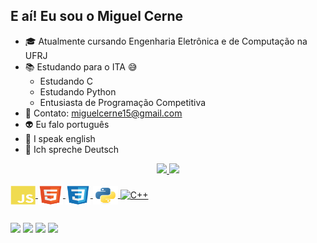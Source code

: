  ## E aí! Eu sou o Miguel Cerne
 - 🎓 Atualmente cursando Engenharia Eletrônica e de Computação na UFRJ
 - 📚 Estudando para o ITA 😅
    - Estudando C
    - Estudando Python
    - Entusiasta de Programação Competitiva   
 - 📩 Contato: miguelcerne15@gmail.com
 - 👽 Eu falo português 
 - 👻 I speak english 
 - 👾 Ich spreche Deutsch 
<div align="center">
  <a href="https://github.com/Cerne17">
  <img height="180em" src="https://github-readme-stats.vercel.app/api?username=Cerne17&show_icons=true&theme=dark&include_all_commits=true&count_private=true"/>
  <img height="180em" src="https://github-readme-stats.vercel.app/api/top-langs/?username=Cerne17&layout=compact&langs_count=7&theme=dark"/>
</div>

 <div style="display: inline_block"><br>
  <img align="center" alt="JS" height="30" width="40" src="https://raw.githubusercontent.com/devicons/devicon/master/icons/javascript/javascript-plain.svg">
  <img align="center" alt="HTML" height="30" width="40" src="https://raw.githubusercontent.com/devicons/devicon/master/icons/html5/html5-original.svg">
  <img align="center" alt="CSS" height="30" width="40" src="https://raw.githubusercontent.com/devicons/devicon/master/icons/css3/css3-original.svg">
  <img align="center" alt="Python" height="30" width="40" src="https://raw.githubusercontent.com/devicons/devicon/master/icons/python/python-original.svg">
  <img align="center" alt="C++" height="30" width="40" src="https://cdn.jsdelivr.net/gh/devicons/devicon/icons/cplusplus/cplusplus-original.svg" />
</div>
 
 ##
 
 <div> 
  <a href="https://www.youtube.com/channel/UChXgOxqGFD6QGc6g1DCUc3Q" target="_blank"><img src="https://img.shields.io/badge/YouTube-FF0000?style=for-the-badge&logo=youtube&logoColor=white" target="_blank"></a>
  <a href="https://www.instagram.com/mi.cerne/" target="_blank"><img src="https://img.shields.io/badge/-Instagram-%23E4405F?style=for-the-badge&logo=instagram&logoColor=white" target="_blank"></a>
  <a href = "mailto:miguelcerne15@gmail.com"><img src="https://img.shields.io/badge/-Gmail-%23333?style=for-the-badge&logo=gmail&logoColor=white" target="_blank"></a>
  <a href="https://www.linkedin.com/in/miguel-cerne-781803227/" target="_blank"><img src="https://img.shields.io/badge/-LinkedIn-%230077B5?style=for-the-badge&logo=linkedin&logoColor=white" target="_blank"></a>  
</div>
